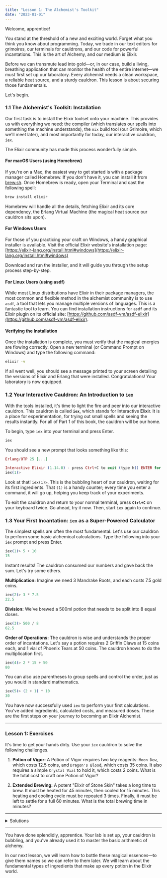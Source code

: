 ```yaml
---
title: "Lesson 1: The Alchemist's Toolkit"
date: "2023-01-01"
---
```


Welcome, apprentice!

You stand at the threshold of a new and exciting world. Forget what you think you know about programming. Today, we trade in our text editors for grimoires, our terminals for cauldrons, and our code for powerful incantations. This is the art of Alchemy, and our medium is Elixir.

Before we can transmute lead into gold—or, in our case, build a living, breathing application that can monitor the health of the entire internet—we must first set up our laboratory. Every alchemist needs a clean workspace, a reliable heat source, and a sturdy cauldron. This lesson is about securing those fundamentals.

Let's begin.

### 1.1 The Alchemist's Toolkit: Installation

Our first task is to install the Elixir toolset onto your machine. This provides us with everything we need: the compiler (which translates our spells into something the machine understands), the `mix` build tool (our Grimoire, which we'll meet later), and most importantly for today, our interactive cauldron, `iex`.

The Elixir community has made this process wonderfully simple.

#### For macOS Users (using Homebrew)
If you're on a Mac, the easiest way to get started is with a package manager called Homebrew. If you don't have it, you can install it from [brew.sh](https://brew.sh/). Once Homebrew is ready, open your Terminal and cast the following spell:

```bash
brew install elixir
```

Homebrew will handle all the details, fetching Elixir and its core dependency, the Erlang Virtual Machine (the magical heat source our cauldron sits upon).

#### For Windows Users
For those of you practicing your craft on Windows, a handy graphical installer is available. Visit the official Elixir website's installation page: [https://elixir-lang.org/install.html#windows](https://elixir-lang.org/install.html#windows)

Download and run the installer, and it will guide you through the setup process step-by-step.

#### For Linux Users (using asdf)
While most Linux distributions have Elixir in their package managers, the most common and flexible method in the alchemist community is to use `asdf`, a tool that lets you manage multiple versions of languages. This is a fantastic tool to learn. You can find installation instructions for `asdf` and its Elixir plugin on its official site: [https://github.com/asdf-vm/asdf-elixir](https://github.com/asdf-vm/asdf-elixir).

#### Verifying the Installation
Once the installation is complete, you must verify that the magical energies are flowing correctly. Open a new terminal (or Command Prompt on Windows) and type the following command:

```bash
elixir -v
```

If all went well, you should see a message printed to your screen detailing the versions of Elixir and Erlang that were installed. Congratulations! Your laboratory is now equipped.

### 1.2 Your Interactive Cauldron: An Introduction to `iex`

With the tools installed, it's time to light the fire and peer into our interactive cauldron. This cauldron is called **`iex`**, which stands for **I**nteractive **E**li**x**ir. It is a place for experimentation, for trying out small spells and seeing the results instantly. For all of Part 1 of this book, the cauldron will be our home.

To begin, type `iex` into your terminal and press Enter.

```bash
iex
```

You should see a new prompt that looks something like this:

```elixir
Erlang/OTP 25 [...]

Interactive Elixir (1.14.0) - press Ctrl+C to exit (type h() ENTER for help)
iex(1)>
```

Look at that! `iex(1)>`. This is the bubbling heart of our cauldron, waiting for its first ingredients. That `(1)` is a handy counter; every time you enter a command, it will go up, helping you keep track of your experiments.

To exit the cauldron and return to your normal terminal, press **`Ctrl+C`** on your keyboard twice. Go ahead, try it now. Then, start `iex` again to continue.

### 1.3 Your First Incantation: `iex` as a Super-Powered Calculator

The simplest spells are often the most fundamental. Let's use our cauldron to perform some basic alchemical calculations. Type the following into your `iex` prompt and press Enter.

```elixir
iex(1)> 5 + 10
15
```

Instant results! The cauldron consumed our numbers and gave back the sum. Let's try some others.

**Multiplication:** Imagine we need 3 Mandrake Roots, and each costs 7.5 gold coins.

```elixir
iex(2)> 3 * 7.5
22.5
```

**Division:** We've brewed a 500ml potion that needs to be split into 8 equal doses.

```elixir
iex(3)> 500 / 8
62.5
```

**Order of Operations:** The cauldron is wise and understands the proper order of incantations. Let's say a potion requires 2 Griffin Claws at 15 coins each, and 1 vial of Phoenix Tears at 50 coins. The cauldron knows to do the multiplication first.

```elixir
iex(4)> 2 * 15 + 50
80
```

You can also use parentheses to group spells and control the order, just as you would in standard mathematics.

```elixir
iex(5)> (2 + 1) * 10
30
```

You have now successfully used `iex` to perform your first calculations. You've added ingredients, calculated costs, and measured doses. These are the first steps on your journey to becoming an Elixir Alchemist.

---

### Lesson 1: Exercises

It's time to get your hands dirty. Use your `iex` cauldron to solve the following challenges.

1.  **Potion of Vigor:** A Potion of Vigor requires two key reagents: `Moon Dew`, which costs 12.5 coins, and `Dragon's Blood`, which costs 35 coins. It also requires a simple `Crystal Vial` to hold it, which costs 2 coins. What is the total cost to craft one Potion of Vigor?

2.  **Extended Brewing:** A potent "Elixir of Stone Skin" takes a long time to brew. It must be heated for 45 minutes, then cooled for 15 minutes. This heating and cooling cycle must be repeated 3 times. Finally, it must be left to settle for a full 60 minutes. What is the total brewing time in minutes?

---
<details>
<summary>Solutions</summary>

1.  `iex> 12.5 + 35 + 2` should result in `49.5`.
2.  `iex> (45 + 15) * 3 + 60` should result in `240`.

</details>

---

You have done splendidly, apprentice. Your lab is set up, your cauldron is bubbling, and you've already used it to master the basic arithmetic of alchemy.

In our next lesson, we will learn how to bottle these magical essences—to give them names so we can refer to them later. We will learn about the fundamental types of ingredients that make up every potion in the Elixir world.
